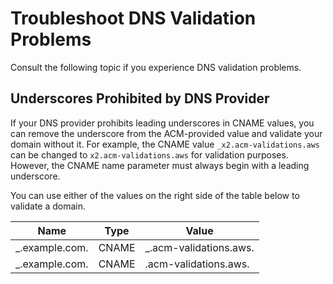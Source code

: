 # Troubleshoot DNS Validation Problems<a name="troubleshooting-DNS-validation"></a>

Consult the following topic if you experience DNS validation problems\.

## Underscores Prohibited by DNS Provider<a name="troubleshooting-DNS"></a>

If your DNS provider prohibits leading underscores in CNAME values, you can remove the underscore from the ACM\-provided value and validate your domain without it\. For example, the CNAME value `_x2.acm-validations.aws` can be changed to `x2.acm-validations.aws` for validation purposes\. However, the CNAME name parameter must always begin with a leading underscore\.

You can use either of the values on the right side of the table below to validate a domain\.


| Name | Type | Value | 
| --- | --- | --- | 
| \_<random value>\.example\.com\. | CNAME | \_<random value>\.acm\-validations\.aws\.  | 
| \_<random value>\.example\.com\. | CNAME | <random value>\.acm\-validations\.aws\.  | 